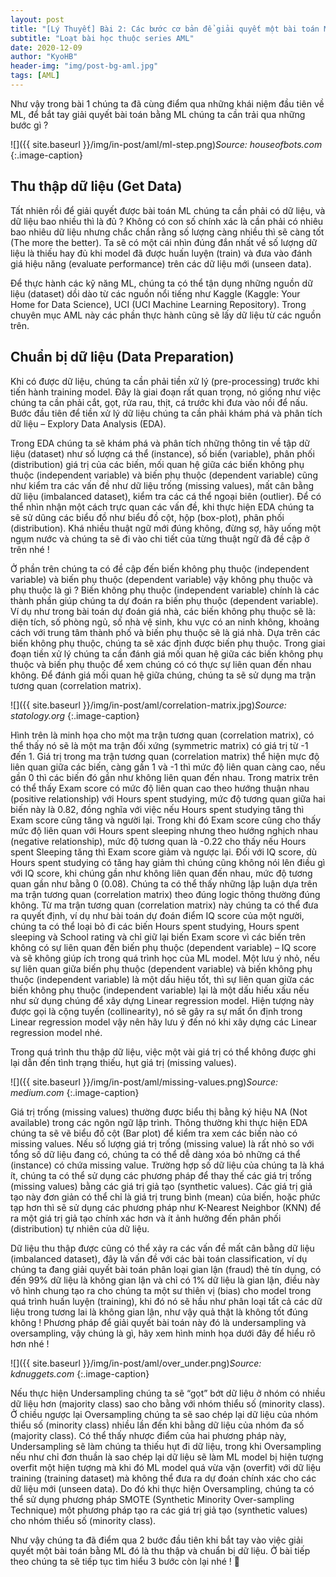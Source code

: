 ```yaml
---
layout: post
title: "[Lý Thuyết] Bài 2: Các bước cơ bản để giải quyết một bài toán ML"
subtitle: "Loạt bài học thuộc series AML"
date: 2020-12-09
author: "KyoHB"
header-img: "img/post-bg-aml.jpg"
tags: [AML]
---
```


Như vậy trong bài 1 chúng ta đã cùng điểm qua những khái niệm đầu tiên về ML, để bắt tay giải quyết bài toán bằng ML chúng ta cần trải qua những bước gì ?

![]({{ site.baseurl }}/img/in-post/aml/ml-step.png)*Source: houseofbots.com*
{:.image-caption}

## Thu thập dữ liệu (Get Data)

Tất nhiên rồi để giải quyết được bài toán ML chúng ta cần phải có dữ liệu, và dữ liệu bao nhiều thì là đủ ? Không có con số chính xác là cần phải có nhiêu bao nhiêu dữ liệu nhưng chắc chắn rằng số lượng càng nhiều thì sẽ càng tốt (The more the better). Ta sẽ có một cái nhìn đúng đắn nhất về số lượng dữ liệu là thiếu hay đủ khi model đã được huấn luyện (train) và đưa vào đánh giá hiệu năng (evaluate performance) trên các dữ liệu mới (unseen data).

Để thực hành các kỹ năng ML, chúng ta có thể tận dụng những nguồn dữ liệu (dataset) dồi dào từ các nguồn nổi tiếng như Kaggle (Kaggle: Your Home for Data Science), UCI (UCI Machine Learning Repository). Trong chuyên mục AML này các phần thực hành cũng sẽ lấy dữ liệu từ các nguồn trên.

## Chuẩn bị dữ liệu (Data Preparation)

Khi có được dữ liệu, chúng ta cần phải tiền xử lý (pre-processing) trước khi tiến hành training model. Đây là giai đoạn rất quan trọng, nó giống như việc chúng ta cần phải cắt, gọt, rửa rau, thịt, cá trước khi đưa vào nồi để nấu. Bước đầu tiên để tiền xử lý dữ liệu chúng ta cần phải khám phá và phân tích dữ liệu – Explory Data Analysis (EDA).

Trong EDA chúng ta sẽ khám phá và phân tích những thông tin về tập dữ liệu (dataset) như số lượng cá thể (instance), số biến (variable), phân phối (distribution) giá trị của các biến, mối quan hệ giữa các biến không phụ thuộc (independent variable) và biến phụ thuộc (dependent variable) cũng như kiểm tra các vấn đề như dữ liệu trống (missing values), mất cân bằng dữ liệu (imbalanced dataset), kiểm tra các cá thể ngoại biên (outlier). Để có thể nhìn nhận một cách trực quan các vấn đề, khi thực hiện EDA chúng ta sẽ sử dũng các biểu đồ như biểu đồ cột, hộp (box-plot), phân phối (distribution). Khá nhiều thuật ngữ mới đúng không, đừng sợ, hãy uống một ngụm nước và chúng ta sẽ đi vào chi tiết của từng thuật ngữ đã đề cập ở trên nhé !

Ở phần trên chúng ta có đề cập đến biến không phụ thuộc (independent variable) và biến phụ thuộc (dependent variable) vậy không phụ thuộc và phụ thuộc là gì ? Biến không phụ thuộc (independent variable) chính là các thành phần giúp chúng ta dự đoán ra biến phụ thuộc (dependent variable). Ví dụ như trong bài toán dự đoán giá nhà, các biến không phụ thuộc sẽ là: diện tích, số phòng ngủ, số nhà vệ sinh, khu vực có an ninh không, khoảng cách với trung tâm thành phố và biến phụ thuộc sẽ là giá nhà. Dựa trên các biến không phụ thuộc, chúng ta sẽ xác định được biến phụ thuộc. Trong giai đoạn tiền xử lý chúng ta cần đánh giá mối quan hệ giữa các biến không phụ thuộc và biến phụ thuộc để xem chúng có có thực sự liên quan đến nhau không. Để đánh giá mối quan hệ giữa chúng, chúng ta sẽ sử dụng ma trận tương quan (correlation matrix).

![]({{ site.baseurl }}/img/in-post/aml/correlation-matrix.jpg)*Source: statology.org*
{:.image-caption}

Hình trên là minh họa cho một ma trận tương quan (correlation matrix), có thể thấy nó sẽ là một ma trận đối xứng (symmetric matrix) có giá trị từ -1 đến 1. Giá trị trong ma trận tương quan (correlation matrix) thể hiện mực độ liên quan giữa các biến, càng gần 1 và -1 thì mức độ liên quan càng cao, nếu gần 0 thì các biến đó gần như không liên quan đến nhau. Trong matrix trên có thể thấy Exam score có mức độ liên quan cao theo hướng thuận nhau (positive relationship) với Hours spent studying, mức độ tương quan giữa hai biến này là 0.82, đồng nghĩa với việc nếu Hours spent studying tăng thì Exam score cũng tăng và người lại. Trong khi đó Exam score cũng cho thấy mức độ liên quan với Hours spent sleeping nhưng theo hướng nghịch nhau (negative relationship), mức độ tương quan là -0.22 cho thấy nếu Hours spent Sleeping tăng thì Exam score giảm và ngược lại. Đối với IQ score, dù Hours spent studying có tăng hay giảm thì chúng cũng không nói lên điều gì với IQ score, khi chúng gần như không liên quan đến nhau, mức độ tương quan gần như bằng 0 (0.08). Chúng ta có thể thấy những lập luận dựa trên ma trận tương quan (correlation matrix) theo đúng logic thông thường đúng không. Từ ma trận tương quan (correlation matrix) này chúng ta có thể đưa ra quyết định, ví dụ như bài toán dự đoán điểm IQ score của một người, chúng ta có thể loại bỏ đi các biến Hours spent studying, Hours spent sleeping và School rating và chỉ giữ lại biến Exam score vì các biến trên không có sự liên quan đến biến phụ thuộc (dependent variable) – IQ score và sẽ không giúp ích trong quá trình học của ML model. Một lưu ý nhỏ, nếu sự liên quan giữa biến phụ thuộc (dependent variable) và biến không phụ thuộc (independent variable) là một dấu hiệu tốt, thì sự liên quan giữa các biến không phụ thuộc (independent variable) lại là một dấu hiếu xấu nếu như sử dụng chúng để xây dựng Linear regression model. Hiện tượng này được gọi là cộng tuyến (collinearity), nó sẽ gây ra sự mất ổn định trong Linear regression model vậy nên hãy lưu ý đến nó khi xây dựng các Linear regression model nhé.

Trong quá trình thu thập dữ liệu, việc một vài giá trị có thể không được ghi lại dẫn đến tình trạng thiếu, hụt giá trị (missing values).

![]({{ site.baseurl }}/img/in-post/aml/missing-values.png)*Source: medium.com*
{:.image-caption}

Giá trị trống (missing values) thường được biểu thị bằng ký hiệu NA (Not available) trong các ngôn ngữ lập trình. Thông thường khi thực hiện EDA chúng ta sẽ vẽ biểu đồ cột (Bar plot) để kiểm tra xem các biến nào có missing values. Nếu số lượng giá trị trống (missing value) là rất nhỏ so với tổng số dữ liệu đang có, chúng ta có thể dễ dàng xóa bỏ những cá thể (instance) có chứa missing value. Trường hợp số dữ liệu của chúng ta là khá ít, chúng ta có thể sử dụng các phương pháp để thay thế các giá trị trống (missing values) bằng các giá trị giả tạo (synthetic values). Các giá trị giả tạo này đơn giản có thể chỉ là giá trị trung bình (mean) của biến, hoặc phức tạp hơn thì sẽ sử dụng các phương pháp như K-Nearest Neighbor (KNN) để ra một giá trị giả tạo chính xác hơn và ít ảnh hưởng đến phân phối (distribution) tự nhiên của dữ liệu.

Dữ liệu thu thập được cũng có thể xảy ra các vấn đề mất cân bằng dữ liệu (imbalanced dataset), đây là vấn đề với các bài toán classification, ví dụ chúng ta đang giải quyết bài toán phân loại gian lận (fraud) thẻ tín dụng, có đến 99% dữ liệu là không gian lận và chỉ có 1% dữ liệu là gian lận, điều này vô hình chung tạo ra cho chúng ta một sư thiên vị (bias) cho model trong quá trình huấn luyện (training), khi đó nó sẽ hầu như phân loại tất cả các dữ liệu trong tương lai là không gian lận, như vậy quả thật là không tốt đúng không ! Phương pháp để giải quyết bài toán này đó là undersampling và oversampling, vậy chúng là gì, hãy xem hình minh họa dưới đây để hiểu rõ hơn nhé !

![]({{ site.baseurl }}/img/in-post/aml/over_under.png)*Source: kdnuggets.com*
{:.image-caption}

Nếu thực hiện Undersampling chúng ta sẽ “gọt” bớt dữ liệu ở nhóm có nhiều dữ liệu hơn (majority class) sao cho bằng với nhóm thiểu số (minority class). Ở chiều ngược lại Oversampling chúng ta sẽ sao chép lại dữ liệu của nhóm thiểu số (minority class) nhiều lần đến khi bằng dữ liệu của nhóm đa số (majority class). Có thể thấy nhược điểm của hai phương pháp này, Undersampling sẽ làm chúng ta thiếu hụt đi dữ liệu, trong khi Oversampling nếu như chỉ đơn thuần là sao chép lại dữ liệu sẽ làm ML model bị hiện tượng overfit một hiện tượng mà khi đó ML model quá vừa vặn (overfit) với dữ liệu training (training dataset) mà không thể đưa ra dự đoán chính xác cho các dữ liệu mới (unseen data). Do đó khi thực hiện Oversampling, chúng ta có thể sử dụng phương pháp SMOTE (Synthetic Minority Over-sampling Technique) một phương pháp tạo ra các giá trị giả tạo (synthetic values) cho nhóm thiểu số (minority class).

Như vậy chúng ta đã điểm qua 2 bước đầu tiên khi bắt tay vào việc giải quyết một bài toán bằng ML đó là thu thập và chuẩn bị dữ liệu. Ở bài tiếp theo chúng ta sẽ tiếp tục tìm hiểu 3 bước còn lại nhé ! 💪